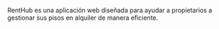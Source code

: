 RentHub es una aplicación web diseñada para ayudar a propietarios a gestionar sus pisos en alquiler de manera eficiente.
